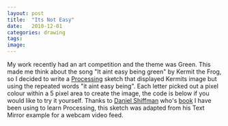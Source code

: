 ```yaml
---
layout: post
title:  "Its Not Easy"
date:   2010-12-01
categories: drawing
tags: 
image:
---
```


My work recently had an art competition and the theme was Green. This made me think about the song "It aint easy being green" by Kermit the Frog, so I decided to write a <a title="Processing" href="http://www.processing.org/">Processing</a> sketch that displayed Kermits image but using the repeated words "it aint easy being". Each letter picked out a pixel colour within a 5 pixel area to create the image, the code is below if you would like to try it yourself. Thanks to <a title="Daniel Shiffman" href="http://www.learningprocessing.com/">Daniel Shiffman</a> who's <a title="Learning Processing" href="http://www.learningprocessing.com/">book</a> I have been using to learn Processing, this sketch was adapted from his Text Mirror example for a webcam video feed.


